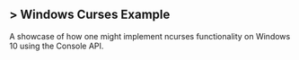 ## > Windows Curses Example
A showcase of how one might implement ncurses functionality on Windows 10 using the Console API.